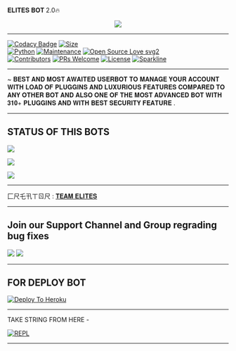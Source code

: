 𝐄𝐋𝐈𝐓𝐄𝐒 𝐁𝐎𝐓 2.0🔥



<p align="center">

<img src="https://telegra.ph/file/a65900c74cb9a0bd89c11.jpg">

-------------------------------------------------

[![Codacy Badge](https://api.codacy.com/project/badge/Grade/f7c51539e67b483bb8d7749acca51d3a)](https://app.codacy.com/gh/sameerpanthi/SAVAGE-2.0-bot?utm_source=github.com&utm_medium=referral&utm_content=sameerpanthi/SAVAGE-2.0-bot&utm_campaign=Badge_Grade_Settings)
[![Size](https://img.shields.io/github/repo-size/sameerpanthi/SAVAGE-2.0-BOT?style=flat-square&color=green)](https://github.com/sameerpanthi/SAVAGE-2.0-BOT/)   
[![Python](https://img.shields.io/badge/Python-v3.9-blue)](https://www.python.org/)
[![Maintenance](https://img.shields.io/badge/Maintained%3F-yes-green.svg)](https://github.com/sameerpanthi/SAVAGE-2.0-BOT/graphs/commit-activity)
[![Open Source Love svg2](https://badges.frapsoft.com/os/v2/open-source.svg?v=103)](https://github.com/sameerpanthi/SAVAGE-2.0-BOT)   
[![Contributors](https://img.shields.io/github/contributors/sameerpanthi/SAVAGE-2.0-BOT?style=flat-square&color=green)](https://github.com/sameerpanthi/SAVAGE-2.0-BOT/graphs/contributors)
[![PRs Welcome](https://img.shields.io/badge/PRs-welcome-brightgreen.svg?style=flat-square)](https://makeapullrequest.com)
[![License](https://img.shields.io/badge/License-AGPL-blue)](https://github.com/sameerpanthi/SAVAGE-2.0-BOT/blob/main/LICENSE)
[![Sparkline](https://stars.medv.io/Teamultroid/Ultroid.svg)](https://stars.medv.io/sameerpanthi/SAVAGE-2.0-BOT)

-------------------------------------------------

~ 𝐁𝐄𝐒𝐓 𝐀𝐍𝐃 𝐌𝐎𝐒𝐓 𝐀𝐖𝐀𝐈𝐓𝐄𝐃 𝐔𝐒𝐄𝐑𝐁𝐎𝐓 𝐓𝐎 𝐌𝐀𝐍𝐀𝐆𝐄 𝐘𝐎𝐔𝐑 𝐀𝐂𝐂𝐎𝐔𝐍𝐓 𝐖𝐈𝐓𝐇 𝐋𝐎𝐀𝐃 𝐎𝐅 𝐏𝐋𝐔𝐆𝐆𝐈𝐍𝐒 𝐀𝐍𝐃 𝐋𝐔𝐗𝐔𝐑𝐈𝐎𝐔𝐒 𝐅𝐄𝐀𝐓𝐔𝐑𝐄𝐒 𝐂𝐎𝐌𝐏𝐀𝐑𝐄𝐃 𝐓𝐎 𝐀𝐍𝐘 𝐎𝐓𝐇𝐄𝐑 𝐁𝐎𝐓 𝐀𝐍𝐃 𝐀𝐋𝐒𝐎 𝐎𝐍𝐄 𝐎𝐅 𝐓𝐇𝐄 𝐌𝐎𝐒𝐓 𝐀𝐃𝐕𝐀𝐍𝐂𝐄𝐃 𝐁𝐎𝐓 𝐖𝐈𝐓𝐇 𝟑𝟏𝟎+ 𝐏𝐋𝐔𝐆𝐆𝐈𝐍𝐒 𝐀𝐍𝐃 𝐖𝐈𝐓𝐇 𝐁𝐄𝐒𝐓 𝐒𝐄𝐂𝐔𝐑𝐈𝐓𝐘 𝐅𝐄𝐀𝐓𝐔𝐑𝐄 .

-------------------------------------------------


## STATUS OF THIS BOTS 
<p align="left"><a href="https://github.com/sameerpanthi/SAVAGE-2.0-bot/network/members"><img src="https://img.shields.io/github/forks/sameerpanthi/SAVAGE-2.0-bot?label=Forks&logoColor=Black&style=social"></a><p align="left"><a href="https://github.com/sameerpanthi/SAVAGE-2.0-bot/stargazers"><img src="https://img.shields.io/github/stars/sameerpanthi/SAVAGE-2.0-bot?logoColor=Blue&style=social"></a><p align="left"><a href="https://github.com/sameerpanthi/SAVAGE-2.0-bot"></a><p align="left"><a href="https://github.com/sameerpanthi/SAVAGE-2.0-bot?"><img src="https://img.shields.io/github/last-commit/sameerpanthi/SAVAGE-2.0-bot?style=plastic"></a>


-------------------------------------------------

匚尺乇卂ㄒㄖ尺 : [𝐓𝐄𝐀𝐌 𝐄𝐋𝐈𝐓𝐄𝐒](https://t.me/ELITES_OFFICIAL)                

-------------------------------------------------

## Join our Support Channel and Group regrading bug fixes

<a href="t.me/ELITE_BOT_OFFICIAL"><img src="https://img.shields.io/badge/Join-SUPPORT%20CHANNEL-red.svg?logo=Telegram"></a>
<a href="t.me/ELITES_USERBOT"><img src="https://img.shields.io/badge/Join-SUPPORT%20GROUP-red.svg?logo=Telegram"></a>

-------------------------------------------------

## FOR DEPLOY BOT 


[![Deploy To Heroku](https://www.herokucdn.com/deploy/button.svg)](https://heroku.com/deploy?template=https://github.com/TEAM-ELITES-OP/ELITES-BOT)

------------------------------------------------

TAKE STRING FROM HERE -

[![REPL](https://repl.it/badge/github/spandey112/SensibleUserbot)]()
    
-------------------------------------------------


